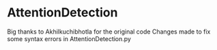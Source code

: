 # AttentionDetection
Big thanks to Akhilkuchibhotla for the original code
Changes made to fix some syntax errors in AttentionDetection.py
